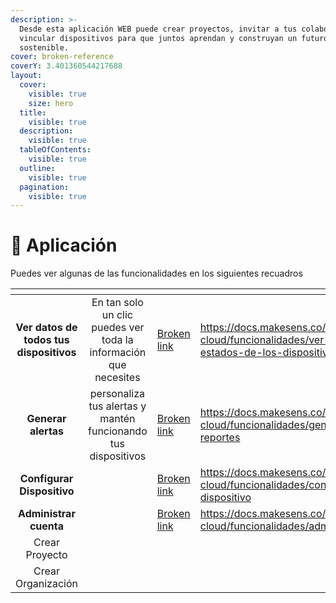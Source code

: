 ```yaml
---
description: >-
  Desde esta aplicación WEB puede crear proyectos, invitar a tus colaboradores y
  vincular dispositivos para que juntos aprendan y construyan un futuro mas
  sostenible.
cover: broken-reference
coverY: 3.401360544217688
layout:
  cover:
    visible: true
    size: hero
  title:
    visible: true
  description:
    visible: true
  tableOfContents:
    visible: true
  outline:
    visible: true
  pagination:
    visible: true
---
```


# 🚀 Aplicación

Puedes ver algunas de las funcionalidades en los siguientes recuadros

<table data-view="cards"><thead><tr><th align="center"></th><th align="center"></th><th data-hidden data-card-cover data-type="files"></th><th data-hidden data-card-target data-type="content-ref"></th></tr></thead><tbody><tr><td align="center"><strong>Ver datos de todos tus dispositivos</strong></td><td align="center">En tan solo un clic puedes ver toda la información que necesites</td><td><a href="broken-reference">Broken link</a></td><td><a href="https://docs.makesens.co/help/makesens-cloud/funcionalidades/ver-datos-y-estados-de-los-dispositivos">https://docs.makesens.co/help/makesens-cloud/funcionalidades/ver-datos-y-estados-de-los-dispositivos</a></td></tr><tr><td align="center"><strong>Generar alertas</strong></td><td align="center">personaliza tus alertas y mantén funcionando tus dispositivos </td><td><a href="broken-reference">Broken link</a></td><td><a href="https://docs.makesens.co/help/makesens-cloud/funcionalidades/generar-alertas-y-reportes">https://docs.makesens.co/help/makesens-cloud/funcionalidades/generar-alertas-y-reportes</a></td></tr><tr><td align="center"><strong>Configurar Dispositivo</strong></td><td align="center"></td><td><a href="broken-reference">Broken link</a></td><td><a href="https://docs.makesens.co/help/makesens-cloud/funcionalidades/configurar-dispositivo">https://docs.makesens.co/help/makesens-cloud/funcionalidades/configurar-dispositivo</a></td></tr><tr><td align="center"><strong>Administrar cuenta</strong></td><td align="center"></td><td><a href="broken-reference">Broken link</a></td><td><a href="https://docs.makesens.co/help/makesens-cloud/funcionalidades/administrar-cuenta">https://docs.makesens.co/help/makesens-cloud/funcionalidades/administrar-cuenta</a></td></tr><tr><td align="center">Crear Proyecto</td><td align="center"></td><td></td><td></td></tr><tr><td align="center">Crear Organización</td><td align="center"></td><td></td><td></td></tr></tbody></table>
